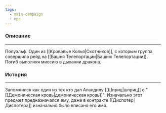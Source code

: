```yaml
---
tags:
  - main-campaign
  - npc
---
```

### Описание
---

Полуэльф. Один из [[Кровавые Колья|Охотников]], с которым группа совершила рейд на [[Башня Телепортации|Башню Телепортации]].
Погиб выполняя миссию в дыхании дракона.

### История
---
Запомнился как один из тех кто дал Аландилу [[Шприц|шприц]] с "[[Демоническая кровь|демоническая кровь]]". Изначально этот предмет предназначался ему, даже в контракте [[Диспотер|Диспотера]] изначально было вписано его имя. 
